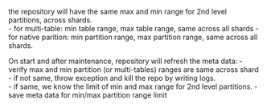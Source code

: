 
the repository will have the same max and min range for 2nd level partitions, across shards.  
    - for multi-table:  min table range, max table range, same across all shards 
    - for native parition:  min partition range, max partition range, same across all shards.


On start and after maintenance, repository will refresh the meta data:
    - verify max and min partition (or multi-tables) ranges are same across shard
    - if not same, throw exception and kill the repo by writing logs.  
    - if same, we know the limit of min and max range for 2nd level partitions. 
    - save meta data for  min/max partition range limit

